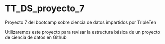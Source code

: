 # TT_DS_proyecto_7
Proyecto 7 del bootcamp sobre ciencia de datos impartidos por TripleTen

Utilizaremos este proyecto para revisar la estructura básica de un proyecto de ciencia de datos en Github
